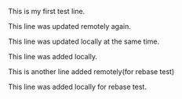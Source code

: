 
This is my first test line.


This line was updated remotely again.

This line was updated locally at the same time.

This line was added locally.



This is another line added remotely(for rebase test)

This line was added locally for rebase test.

